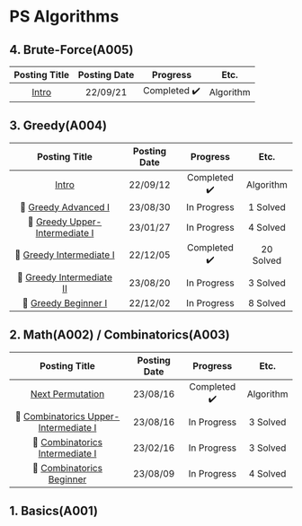 # PS Algorithms

## 4. Brute-Force(A005)

<div align="center", class="boj">

| Posting Title | Posting Date | Progress | Etc. |
| :--------: | :-----------: | :-----------: | :-----------: |
| [Intro](https://sh-avid-learner.tistory.com/178) | 22/09/21 | Completed ✔️ | Algorithm |

</div>

## 3. Greedy(A004)

<div align="center", class="boj">

| Posting Title | Posting Date | Progress | Etc. |
| :--------: | :-----------: | :-----------: | :-----------: |
| [Intro](https://sh-avid-learner.tistory.com/175) | 22/09/12 | Completed ✔️ | Algorithm |
| 🥇 [Greedy Advanced I](https://sh-avid-learner.tistory.com/299) | 23/08/30 | In Progress | 1 Solved |
| 🥈 [Greedy Upper-Intermediate I](https://sh-avid-learner.tistory.com/245) | 23/01/27 | In Progress | 4 Solved |
| 🥈 [Greedy Intermediate I](https://sh-avid-learner.tistory.com/211) | 22/12/05 | Completed ✔️ | 20 Solved |
| 🥈 [Greedy Intermediate II](https://sh-avid-learner.tistory.com/297) | 23/08/20 | In Progress | 3 Solved |
| 🥉 [Greedy Beginner I](https://sh-avid-learner.tistory.com/210) | 22/12/02 | In Progress | 8 Solved |

</div>

## 2. Math(A002) / Combinatorics(A003)

<div align="center", class="math/comb">

| Posting Title | Posting Date | Progress | Etc. |
| :--------: | :-----------: | :-----------: | :-----------: |
| [Next Permutation](https://sh-avid-learner.tistory.com/296) | 23/08/16 | Completed ✔️ | Algorithm |
| 🥈 [Combinatorics Upper-Intermediate I](https://sh-avid-learner.tistory.com/295) | 23/08/16 | In Progress | 3 Solved |
| 🥈 [Combinatorics Intermediate I](https://sh-avid-learner.tistory.com/254) | 23/02/16 | In Progress | 3 Solved |
| 🥉 [Combinatorics Beginner](https://sh-avid-learner.tistory.com/291) | 23/08/09 | In Progress | 4 Solved |

</div>

## 1. Basics(A001)
